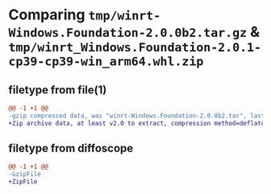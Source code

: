 # Comparing `tmp/winrt-Windows.Foundation-2.0.0b2.tar.gz` & `tmp/winrt_Windows.Foundation-2.0.1-cp39-cp39-win_arm64.whl.zip`

## filetype from file(1)

```diff
@@ -1 +1 @@
-gzip compressed data, was "winrt-Windows.Foundation-2.0.0b2.tar", last modified: Sat Dec  2 18:22:15 2023, max compression
+Zip archive data, at least v2.0 to extract, compression method=deflate
```

## filetype from diffoscope

```diff
@@ -1 +1 @@
-GzipFile
+ZipFile
```

